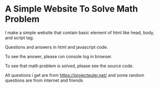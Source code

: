 # A Simple Website To Solve Math Problem

I make a simple website that contain basic element of html like head, body, and script tag.

Questions and answers in html and javascript code.

To see the answer, please run console log in browser.

To see that math problem is solved, please see the source code.

All questions i get are from https://projecteuler.net/ and some random questions are from internet and friends
